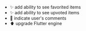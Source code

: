 - ✨ add ability to see favorited items
- ✨ add ability to see upvoted items
- 💄 indicate user's comments
- ⬆️ upgrade Flutter engine
